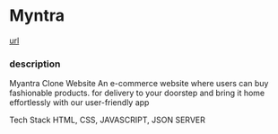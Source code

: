 # Myntra

<a href="https://www.myntra.com/">url </a>
<h3>description</h3>
<p>Myantra Clone Website
An e-commerce website where users can buy fashionable products. for delivery to your doorstep and bring it home effortlessly with our user-friendly app
</p>
Tech Stack
HTML, CSS, JAVASCRIPT, JSON SERVER
</p>
